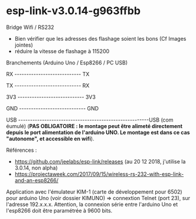 # esp-link-v3.0.14-g963ffbb

Bridge Wifi / RS232 

- Bien vérifier que les adresses des flashage soient les bons (Cf Images jointes)
- réduire la vitesse de flashage à 115200

Branchements (Arduino Uno     /                 Esp8266            /          PC USB)

RX   ----------------------------  TX

TX   ----------------------------  RX

3V3  ---------------------------- 3V3

GND  ---------------------------- GND

USB  -------------------------------------------------------USB (com éumulé) (**PAS OBLIGATOIRE : le montage peut être alimeté directement depuis le port alimentation de l'arduino UNO. Le montage est dans ce cas "autonome", et accessible en wifi**).


Références :
- https://github.com/jeelabs/esp-link/releases (au 20 12 2018, j'utilise la 3.0.14, non alpha) 
- https://projectaweek.com/2017/09/15/wireless-rs-232-with-esp-link-and-an-esp8266/

Application avec l'émulateur KIM-1 (carte de développement pour 6502) pour arduino Uno (voir dossier KIMUNO) => connextion Telnet (port 23), sur l'adresse 192.x.x.x. Attention, la connexion série entre l'arduino Uno et l'esp8266 doit être paramétrée à 9600 bits.
